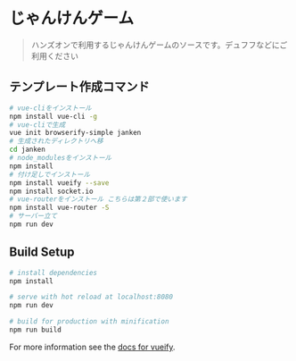 # じゃんけんゲーム

> ハンズオンで利用するじゃんけんゲームのソースです。デュフフなどにご利用ください

## テンプレート作成コマンド
```bash
# vue-cliをインストール
npm install vue-cli -g
# vue-cliで生成
vue init browserify-simple janken
# 生成されたディレクトリへ移
cd janken
# node_modulesをインストール
npm install
# 付け足しでインストール
npm install vueify --save 
npm install socket.io
# vue-routerをインストール こちらは第２部で使います
npm install vue-router -S
# サーバー立て
npm run dev
```

## Build Setup

``` bash
# install dependencies
npm install

# serve with hot reload at localhost:8080
npm run dev

# build for production with minification
npm run build
```

For more information see the [docs for vueify](https://github.com/vuejs/vueify).
